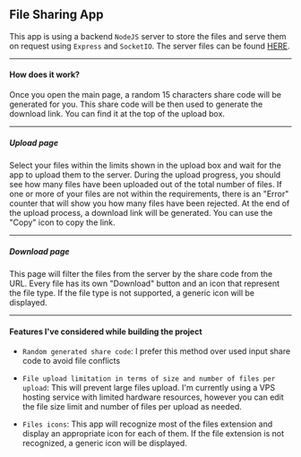 ## File Sharing App

This app is using a backend `NodeJS` server to store the files and serve them on request using `Express` and `SocketIO`. The server files can be found [HERE](https://github.com/iustinionita/file-sharing-server "in this repo").

------------


#### How does it work?

Once you open the main page, a random 15 characters share code will be generated for you. This share code will be then used to generate the download link. You can find it at the top of the upload box.

------------



##### Upload page
Select your files within the limits shown in the upload box and wait for the app to upload them to the server. During the upload progress, you should see how many files have been uploaded out of the total number of files. If one or more of your files are not within the requirements, there is an "Error" counter that will show you how many files have been rejected.
At the end of the upload process, a download link will be generated. You can use the "Copy" icon to copy the link. 

------------



##### Download page
This page will filter the files from the server by the share code from the URL. Every file has its own "Download" button and an icon that represent the file type. If the file type is not supported, a generic icon will be displayed.

------------



#### Features I've considered while building the project

- `Random generated share code`: I prefer this method over used input share code to avoid file conflicts

- `File upload limitation in terms of size and number of files per upload`: This will prevent large files upload. I'm currently using a VPS hosting service with limited hardware resources, however you can edit the file size limit and number of files per upload as needed.

- `Files icons`: This app will recognize most of the files extension and display an appropriate icon for each of them. If the file extension is not recognized, a generic icon will be displayed.